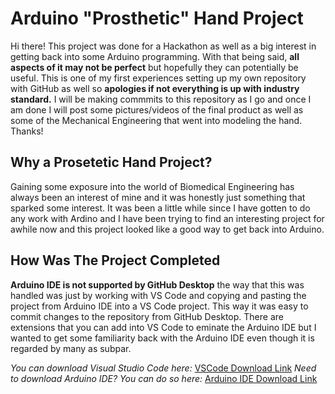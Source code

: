 # Arduino "Prosthetic" Hand Project
Hi there! This project was done for a Hackathon as well as a big interest in getting back 
into some Arduino programming. With that being said, **all aspects of it may not be perfect**
but hopefully they can potentially be useful. This is one of my first experiences setting
up my own repository with GitHub as well so **apologies if not everything is up with industry standard.** 
I will be making commmits to this repository as I go and once I am done I will post some 
pictures/videos of the final product as well as some of the Mechanical Engineering
that went into modeling the hand. Thanks!

## Why a Prosetetic Hand Project? 
Gaining some exposure into the world of Biomedical Engineering has always been an 
interest of mine and it was honestly just something that sparked some interest. 
It was been a little while since I have gotten to do any work with Ardino and I 
have been trying to find an interesting project for awhile now and this project 
looked like a good way to get back into Arduino. 

## How Was The Project Completed
**Arduino IDE is not supported by GitHub Desktop** the way that this was handled 
was just by working with VS Code and copying and pasting the project from Arduino
IDE into a VS Code project. This way it was easy to commit changes to the repository 
from GitHub Desktop. There are extensions that you can add into VS Code to eminate 
the Arduino IDE but I wanted to get some familiarity back with the Arduino IDE even 
though it is regarded by many as subpar. 

*You can download Visual Studio Code here:* [VSCode Download Link](https://code.visualstudio.com/download)
*Need to download Arduino IDE? You can do so here:* [Arduino IDE Download Link](https://www.arduino.cc/en/software)